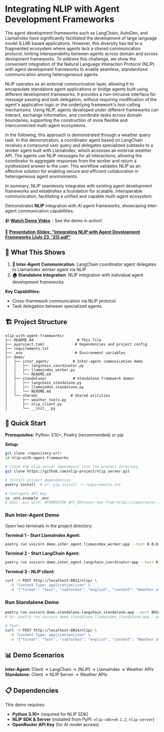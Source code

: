 # Integrating NLIP with Agent Development Frameworks

The agent development frameworks such as LangChain, AutoGen, and LlamaIndex have significantly facilitated the development of large language model (LLM) based applications. However, this diversity has led to a fragmented ecosystem where agents lack a shared communication protocol, limiting interoperability between agents across domain and across devlopment frameworks. To address this challenge, we show the convenient integration of the Natural Language Interaction Protocol (NLIP) with agent development frameworks to enable seamless, standardized communication among heterogeneous agents.

NLIP operates as an external communication layer, allowing it to encapsulate standalone agent applications or bridge agents built using different development frameworks. It provides a non-intrusive interface for message passing and task delegation, without requiring modification of the agent's application logic or the underlying framework's tool-calling mechanisms. Using NLIP, agents developed under different frameworks can interact, exchange information, and coordinate tasks across domain boundaries, supporting the construction of more flexible and interconnected multi-agent ecosystems.

In the following, this approach is demonstrated through a weather query task. In this demonstration, a coordinator agent based on LangChain receives a compound user query and delegates specialized subtasks to a worker agent built with LlamaIndex, which accesses an external weather API. The agents use NLIP messages for all interactions, allowing the coordinator to aggregate responses from the worker and return a synthesized answer to the user. This workflow validates NLIP as an effective solution for enabling secure and efficient collaboration in heterogeneous agent environments.

In summary, NLIP seamlessly integrates with existing agent development frameworks and establishes a foundation for scalable, interoperable communication, facilitating a unified and capable multi-agent ecosystem.

Demonstrates **NLIP** integration with AI agent frameworks, showcasing inter-agent communication capabilities.

📹 **[Watch Demo Video](https://drive.google.com/file/d/1C4p6kMPOgLltAx3djye8xrbSvJ4KQlbg/view?usp=sharing)** - See the demo in action!

📄 **[Presentation Slides: "Integrating NLIP with Agent Development Frameworks (July 23, '25).pdf"](https://github.com/computersystemspfdl/integrating-nlip-with-agent-dev-frameworks/blob/main/NLIP%20demo%20(July%2023%2C%202025).pdf)**

## 🎯 What This Shows

1. **🔄 Inter-Agent Communication**: LangChain coordinator agent delegates to LlamaIndex worker agent via NLIP
2. **🏠 Standalone Integration**: NLIP integration with individual agent development frameworks

**Key Capabilities:**
- Cross-framework communication via NLIP protocol
- Task delegation between specialized agents

## 🏗️ Project Structure

```
nlip-with-agent-frameworks/
├── README.md                    # This file
├── pyproject.toml              # Dependencies and project config
├── requirements.txt         
├── .env                        # Environment variables 
├── demo/
│   ├── inter_agent/           # Inter-agent communication demo
│   │   ├── langchain_coordinator.py
│   │   ├── llamaindex_worker.py
│   │   └── README.md
│   ├── standalone/            # Standalone framework demos
│   │   ├── langchain_standalone.py
│   │   ├── llamaindex_standalone.py
│   │   └── README.md
│   └── shared/               # Shared utilities
│       ├── weather_tools.py
│       ├── nlip_client.py
│       └── __init__.py
```

## 🚀 Quick Start

**Prerequisites:** Python 3.10+, Poetry (recommended) or pip

**Setup:**
```bash
git clone <repository-url>
cd nlip-with-agent-frameworks

# Clone the nlip-server dependency into the project directory
git clone https://github.com/nlip-project/nlip_server.git

# Install project dependencies
poetry install  # or: pip install -r requirements.txt

# Configure API key
cp .env.example .env
# Edit .env with: OPENROUTER_API_KEY=your-key-from-https://openrouter.ai/
```

### Run Inter-Agent Demo

Open two terminals in the project directory:

**Terminal 1 - Start LlamaIndex Agent:**
```bash
poetry run uvicorn demo.inter_agent.llamaindex_worker:app --host 0.0.0.0 --port 8013 --reload
```

**Terminal 2 - Start LangChain Agent:**
```bash
poetry run uvicorn demo.inter_agent.langchain_coordinator:app --host 0.0.0.0 --port 8012 --reload
```

**Terminal 3 - NLIP client:**
```bash
curl -X POST http://localhost:8012/nlip/ \
  -H "Content-Type: application/json" \
  -d '{"format": "text", "subformat": "english", "content": "Weather alerts for California?"}'
```

### Run Standalone Demo
```bash
poetry run uvicorn demo.standalone.langchain_standalone:app --port 8014
# Or: poetry run uvicorn demo.standalone.llamaindex_standalone:app --port 8015

# Test:
curl -X POST http://localhost:8014/nlip/ \
  -H "Content-Type: application/json" \
  -d '{"format": "text", "subformat": "english", "content": "Weather alerts for California?"}'
```

## 📊 Demo Scenarios

**Inter-Agent:** Client → LangChain → (NLIP) → LlamaIndex → Weather APIs  
**Standalone:** Client → NLIP Server → Weather APIs  


## 📋 Dependencies

This demo requires:
- **Python 3.10+** (required for NLIP SDK)
- **NLIP SDK & Server** (installed from PyPI: `nlip-sdk>=0.1.2`, `nlip-server`)
- **OpenRouter API Key** (for AI model access)
